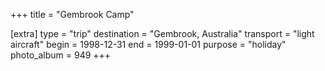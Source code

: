 +++
title = "Gembrook Camp"

[extra]
type = "trip"
destination = "Gembrook, Australia"
transport = "light aircraft"
begin = 1998-12-31
end = 1999-01-01
purpose = "holiday"
photo_album = 949
+++
